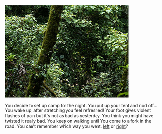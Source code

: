 ![Rain forest pic from Wikimedia][MainImage]

You decide to set up camp for the night. You put up your tent and nod off... You
wake up, after stretching you feel refreshed! Your foot gives violent flashes of
pain but it's not as bad as yesterday. You think you might have twisted it
really bad. You keep on walking until You come to a fork in the road. You can't
remember which way you went. [left](./left.md) or [right](./right.md)?

[MainImage]: images/Rainforest.jpg
"https://commons.wikimedia.org/wiki/File:Rainforest_at_Puentes_Colgantes.jpg"
